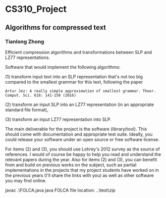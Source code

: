 # CS310_Project

## Algorithms for compressed text

### Tianlong Zhong

Efficient compression algorithms and transformations between SLP and LZ77 representations.

Software that would implement the following algorithms:

(1) transform input text into an SLP representation that's not too big compared to the smallest grammar for this text, following the paper

    Artur Jez: A really simple approximation of smallest grammar. Theor. Comput. Sci. 616: 141-150 (2016)

(2) transform an input SLP into an LZ77 representation (in an appropriate standard file format),

(3) transform an input LZ77 representation into SLP.

The main deliverable for the project is the software (library/tool). This
should come with documentation and appropriate test suite. Ideally, you
could release your software under an open source or free software license.

For items (2) and (3), you should use Lohrey's 2012 survey as the source
of references. I would of course be happy to help you read and understand
the relevant papers during the year. Also for items (2) and (3), you can
benefit from and build on previous works on the subject, such as
partial implementations in the projects that my project students have
worked on in the previous years (I'll share the links with you) as well
as other software you may find online.

javac .\FOLCA.java
java FOLCA
file location: ..\test\zip
